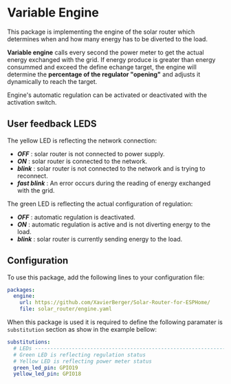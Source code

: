 
# Variable Engine

This package is implementing the engine of the solar router which determines when and how many energy has to be diverted to the load.

**Variable engine** calls every second the power meter to get the actual energy exchanged with the grid. If energy produce is greater than energy consummed and exceed the define echange target, the engine will determine the **percentage of the regulator "opening"** and adjusts it dynamically to reach the target.

Engine's automatic regulation can be activated or deactivated with the activation switch.

## User feedback LEDS

The yellow LED is reflecting the network connection:

- ***OFF*** : solar router is not connected to power supply.
- ***ON*** : solar router is connected to the network.
- ***blink*** : solar router is not connected to the network and is trying to reconnect.
- ***fast blink*** : An error occurs during the reading of energy exchanged with the grid.


The green LED is reflecting the actual configuration of regulation:

- ***OFF*** : automatic regulation is deactivated.
- ***ON*** : automatic regulation is active and is not diverting energy to the load.
- ***blink*** : solar router is currently sending energy to the load.

## Configuration

To use this package, add the following lines to your configuration file:

```yaml linenums="1"
packages:
  engine:
    url: https://github.com/XavierBerger/Solar-Router-for-ESPHome/
    file: solar_router/engine.yaml
```

When this package is used it is required to define the following paramater is `substitution` section as show in the example bellow:

```yaml linenums="1"
substitutions:
  # LEDs -------------------------------------------------------------------------
  # Green LED is reflecting regulation status
  # Yellow LED is reflecting power meter status
  green_led_pin: GPIO19
  yellow_led_pin: GPIO18
```
